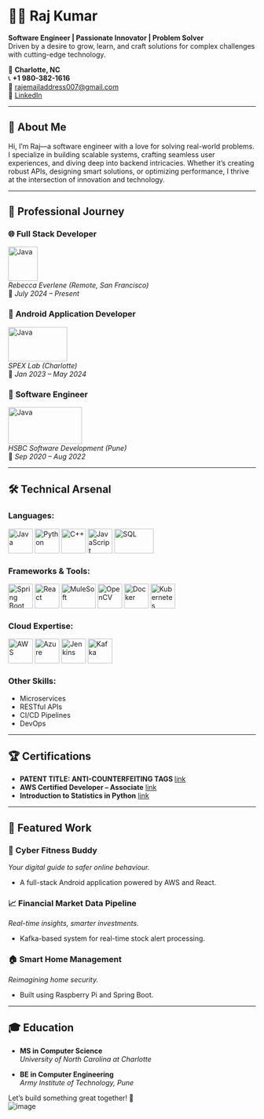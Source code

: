 # 👨‍💻 Raj Kumar  
**Software Engineer | Passionate Innovator | Problem Solver**  
Driven by a desire to grow, learn, and craft solutions for complex challenges with cutting-edge technology.

📍 **Charlotte, NC**  
📞 **+1 980-382-1616**  
📧 [rajemailaddress007@gmail.com](mailto:rajemailaddress007@gmail.com)  
🔗 [LinkedIn](https://www.linkedin.com/in/raj-kumaaar/)  

---

## 🚀 About Me  
Hi, I’m Raj—a software engineer with a love for solving real-world problems. I specialize in building scalable systems, crafting seamless user experiences, and diving deep into backend intricacies. Whether it’s creating robust APIs, designing smart solutions, or optimizing performance, I thrive at the intersection of innovation and technology.

---
## 💼 Professional Journey  

### 🌐 **Full Stack Developer**  
<img src="https://res.cloudinary.com/dktp1ybbx/image/upload/c_limit,h_180,w_180/f_auto,fl_lossy,q_auto/v1655037856/organization/prod/719409/j7T0rKGjlA.png" alt="Java" width="60" height="70"/><br />
*Rebecca Everlene (Remote, San Francisco)*  
📅 *July 2024 – Present*  

### 📱 **Android Application Developer**  
<img src="https://brand.charlotte.edu/wp-content/uploads/sites/183/2023/04/Master_logo.png" alt="Java" width="120" height="70"/><br /> 
*SPEX Lab (Charlotte)*  
📅 *Jan 2023 – May 2024*  

### 🏦 **Software Engineer**  
<img src="https://upload.wikimedia.org/wikipedia/commons/a/aa/HSBC_logo_%282018%29.svg" alt="Java" width="150" height="75"/><br />
*HSBC Software Development (Pune)*  
📅 *Sep 2020 – Aug 2022*  

---

## 🛠️ Technical Arsenal  

### **Languages:**  
<p align="left">
  <img src="https://img.icons8.com/color/48/000000/java-coffee-cup-logo.png" alt="Java" width="50" height="50"/> 
  <img src="https://img.icons8.com/color/48/000000/python.png" alt="Python" width="50" height="50"/> 
  <img src="https://img.icons8.com/color/48/000000/c-plus-plus-logo.png" alt="C++" width="50" height="50"/> 
  <img src="https://img.icons8.com/color/48/000000/javascript--v1.png" alt="JavaScript" width="50" height="50"/>
  <img src="https://d1.awsstatic.com/asset-repository/products/amazon-rds/1024px-MySQL.ff87215b43fd7292af172e2a5d9b844217262571.png" alt="SQL" width="80" height="50"/>
</p>

### **Frameworks & Tools:**  
<p align="left">
  <img src="https://img.icons8.com/color/48/000000/spring-logo.png" alt="Spring Boot" width="50" height="50"/> 
  <img src="https://img.icons8.com/office/40/000000/react.png" alt="React" width="50" height="50"/> 
  <img src="https://www.clipartmax.com/png/full/200-2008231_mulesoft-logo-299c-stacked-feedyeti-mulesoft-logo.png" alt="MuleSoft" width="70" height="50"/> 
  <img src="https://img.icons8.com/color/48/000000/opencv.png" alt="OpenCV" width="50" height="50"/> 
  <img src="https://img.icons8.com/fluency/48/000000/docker.png" alt="Docker" width="50" height="50"/> 
  <img src="https://img.icons8.com/color/48/000000/kubernetes.png" alt="Kubernetes" width="50" height="50"/>
</p>

### **Cloud Expertise:**  
<p align="left">
  <img src="https://img.icons8.com/color/48/000000/amazon-web-services.png" alt="AWS" width="50" height="50"/> 
  <img src="https://img.icons8.com/fluency/48/000000/azure-1.png" alt="Azure" width="50" height="50"/> 
  <img src="https://upload.wikimedia.org/wikipedia/commons/e/e9/Jenkins_logo.svg" alt="Jenkins" width="50" height="50"/> 
  <img src="https://upload.wikimedia.org/wikipedia/commons/0/01/Apache_Kafka_logo.svg" alt="Kafka" width="50" height="50"/>
</p>

### **Other Skills:**  
- Microservices  
- RESTful APIs  
- CI/CD Pipelines  
- DevOps  

---
## 🏆 Certifications  
- **PATENT TITLE: ANTI-COUNTERFEITING TAGS  <Granted>** [link](https://iprsearch.ipindia.gov.in/RQStatus/PatentCertificatePDF.aspx?AppNo=MjAyMDIxMDM4Njg0&FullPath=LVBhdGVudENlcnRpZmljYXRlMjQtMDktMjAyNC5wZGY=)
- **AWS Certified Developer – Associate** [link](https://www.credly.com/badges/fd2d89bb-4c02-4c8a-95fa-f18eadb6f2ab/public_url)
- **Introduction to Statistics in Python** [link](https://drive.google.com/file/d/1c7eF1IGDqpCNrFNYqtE7YypzwhtKUWyp/view?usp=sharingl)

---


## 🌟 Featured Work  

### 🔗 **Cyber Fitness Buddy**  
*Your digital guide to safer online behaviour.*  
- A full-stack Android application powered by AWS and React.  

### 📈 **Financial Market Data Pipeline**  
*Real-time insights, smarter investments.*  
- Kafka-based system for real-time stock alert processing.  

### 🏠 **Smart Home Management**  
*Reimagining home security.*  
- Built using Raspberry Pi and Spring Boot.  

---

## 🎓 Education  

- **MS in Computer Science**  
*University of North Carolina at Charlotte* 

- **BE in Computer Engineering**  
*Army Institute of Technology, Pune*


Let’s build something great together! 🚀  
![image](https://github.com/user-attachments/assets/98deb041-cbcc-4b02-9436-be7e5337ba88)
